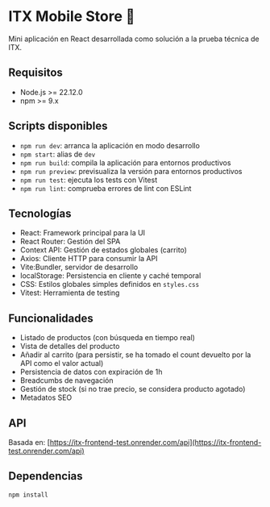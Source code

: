 # ITX Mobile Store 📱

Mini aplicación en React desarrollada como solución a la prueba técnica de ITX.

## Requisitos

- Node.js >= 22.12.0
- npm >= 9.x


## Scripts disponibles

- `npm run dev`: arranca la aplicación en modo desarrollo
- `npm start`: alias de `dev`
- `npm run build`: compila la aplicación para entornos productivos
- `npm run preview`: previsualiza la versión para entornos productivos
- `npm run test`: ejecuta los tests con Vitest
- `npm run lint`: comprueba errores de lint con ESLint

## Tecnologías

- React: Framework principal para la UI
- React Router: Gestión del SPA
- Context API: Gestión de estados globales (carrito)
- Axios: Cliente HTTP para consumir la API
- Vite:Bundler, servidor de desarrollo
- localStorage: Persistencia en cliente y caché temporal
- CSS: Estilos globales simples definidos en `styles.css`
- Vitest: Herramienta de testing

## Funcionalidades

- Listado de productos (con búsqueda en tiempo real)
- Vista de detalles del producto
- Añadir al carrito (para persistir, se ha tomado el count devuelto por la API como el valor actual)
- Persistencia de datos con expiración de 1h
- Breadcumbs de navegación
- Gestión de stock (si no trae precio, se considera producto agotado)
- Metadatos SEO 

## API

Basada en: [https://itx-frontend-test.onrender.com/api](https://itx-frontend-test.onrender.com/api)

## Dependencias

```bash
npm install
```
